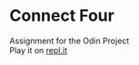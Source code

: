 # Connect Four  
  
Assignment for the Odin Project  
Play it on [repl.it](https://replit.com/@tubulartina/connect-four#lib/main.rb) 